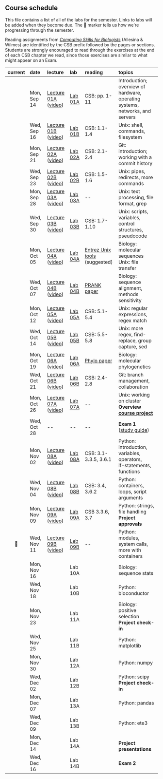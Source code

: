
## Course schedule

This file contains a list of all of the labs for the semester. Links to labs will be added when they become due. The :pig: marker tells us how we're progressing through the semester.

Reading assignments from [*Computing Skills for Biologists*](https://computingskillsforbiologists.com/) (Allesina & Wilmes) are identified by the CSB prefix followed by the pages or sections. Students are strongly encouraged to read through the exercises at the end of each CSB chapter we read, since those exercises are similar to what might appear on an Exam.

| current | date        | lecture | lab     | reading | topics |
| :-:     | :--         | :-      |   :-    | :--     | :--    |
|         | Mon, Sep 14 | <a href="https://github.com/WUSTL-Biol4220/home/raw/master/lectures/lect_01A.pdf">Lecture 01A</a><br>(<a href="https://wustl.zoom.us/rec/share/xVUbAqcq2UKZY69q7A4uFFs6QqkuYjnN8-t7HT3nY6MTlWLIhWxb5mHuK4ER6Hp8._TbxHG2tCex6TQ-M?startTime=1600105741000">video</a>) | [Lab 01A](labs/lab_01A.md) | CSB: pp. 1-11 | Introduction; overview of hardware, operating<br>systems, networks, and servers |
|         | Wed, Sep 16 | <a href="https://github.com/WUSTL-Biol4220/home/raw/master/lectures/lect_01B.pdf">Lecture 01B</a><br>(<a href="https://wustl.zoom.us/rec/share/v9Fgjrx-KLpP-Jy-XAOowq0FOQP2tTFISahS4NsG5272KRJqbCFIqPo001AX3Fnr.ha8SXalwnFjg8fxp?startTime=1600263299000">video</a>)        | [Lab 01B](labs/lab_01B.md) | CSB: 1.1-1.4| Unix: shell, commands, filesystem |
|         | Mon, Sep 21 |  <a href="https://github.com/WUSTL-Biol4220/home/raw/master/lectures/lect_02A.pdf">Lecture 02A</a><br>(<a href="https://wustl.zoom.us/rec/play/DYos0tV3u3q73ESQ5q-NqC7VWIFmC1XFpRjw0AWHGHVNIAy4oRK5-XLuHryS_UKWUIssmASNAPAmZ2jp.95xtHKTsKwkZ8QFQ">video</a>)       | [Lab 02A](labs/lab_02A.md)| CSB: 2.1-2.4 | Git: introduction; working with a commit history  |
|         | Wed, Sep 23 |    <a href="https://github.com/WUSTL-Biol4220/home/raw/master/lectures/lect_02B.pdf">Lecture 02B</a><br>(<a href="https://wustl.box.com/s/iwcb4vaz9qb14xhanwu6v9ol477lygwu">video</a>)    | [Lab 02B](labs/lab_02B.md) | CSB: 1.5-1.6 | Unix: pipes, redirects, more commands |
|         | Mon, Sep 28 | <a href="https://github.com/WUSTL-Biol4220/home/raw/master/lectures/lect_03A.pdf">Lecture 03A</a><br>(<a href="https://wustl.zoom.us/rec/share/enL6N7EBoEfsz3vYZ8qJtvbqu1m0JUnLwER5lZxHB91__L7x1_HnAM6aN06kCjQ4.-egK5wypVwKdB4Vn">video</a>)        | [Lab 03A](labs/lab_03A.md) |  --   | Unix: text processing, file format, grep |
|         | Wed, Sep 30 |  <a href="https://github.com/WUSTL-Biol4220/home/raw/master/lectures/lect_03B.pdf">Lecture 03B</a><br>(<a href="https://wustl.zoom.us/rec/share/tLw4P2VjUoSRs1WbkQ2ctv3Ogz8HRtstZ7R7BT5p4kRiBaUWXmsCqFdNtygthIlJ.HMvx9HYphVfKbNQf">video</a>) | [Lab 03B](labs/lab_03B.md) | CSB: 1.7-1.10 | Unix: scripts, variables, control structures, pseudocode  | 
|         | Mon, Oct 05 | <a href="https://github.com/WUSTL-Biol4220/home/raw/master/lectures/lect_04A.pdf">Lecture 04A</a><br>(<a href="https://wustl.zoom.us/rec/share/dbe-MyHPWzLZ2fN7gIcq5Ves54Dpz3e9oIKg1-ukS7bz7TzPhr6o-iiU_LrFyFqv.4EdmN14OstBVPVEF">video</a>)        | [Lab 04A](labs/lab_04A.md)| <a href="https://www.ncbi.nlm.nih.gov/books/NBK179288/">Entrez Unix tools</a><br>(suggested) | Biology: molecular sequences<br>Unix: file transfer |
|         | Wed, Oct 07 | <a href="https://github.com/WUSTL-Biol4220/home/raw/master/lectures/lect_04B.pdf">Lecture 04B</a><br>(<a href="https://wustl.zoom.us/rec/share/WL9bpABZCoEfR_QIY2_FTF2-x4jezUUYUoCoD9gzNpzc1sBB_qzZU1YCHg2QOJF-.o3Zq_q4KaIOl3b7M">video</a>)          | [Lab 04B](labs/lab_04B.md)  | <a href="https://github.com/WUSTL-Biol4220/home/raw/master/assets/papers/loytynoja_goldman_prank_2008_science.pdf">PRANK paper</a> | Biology: sequence alignment, methods sensitivity |
|         | Mon, Oct 12 | <a href="https://github.com/WUSTL-Biol4220/home/raw/master/lectures/lect_05A.pdf">Lecture 05A</a><br>(<a href="https://wustl.zoom.us/rec/share/Bb83zAUckYMF82yGKx1h_NIRRKcjANPZrphKyBBWzScVQ27R4XQT9q1vlje8kL9d.isHq_HkQmlzhJGST">video</a>)         | [Lab 05A](labs/lab_05A.md) | CSB: 5.1-5.4 | Unix: regular expressions, regex match |
|         | Wed, Oct 14 | <a href="https://github.com/WUSTL-Biol4220/home/raw/master/lectures/lect_05B.pdf">Lecture 05B</a><br>(<a href="https://wustl.zoom.us/rec/play/xAcAmsBLiSjUK3j84L5nV11wuHxRXbreNSIzQW89JtokHP5qyApt9mWdcd5OJTWRIXEPUW4_XnjABsJg.arFUVa3DRK6aIIA_?continueMode=true&_x_zm_rtaid=2lHjdi2uQJ-vg9n2aocGiQ.1603069873219.840039063d4b2973fa2d1721f5f329fc&_x_zm_rhtaid=966">video</a>)         | [Lab 05B](labs/lab_05B.md) | CSB: 5.5-5.8 | Unix: more regex, find-replace, group capture, sed  |
|         | Mon, Oct 19 | <a href="https://github.com/WUSTL-Biol4220/home/raw/master/lectures/lect_06A.pdf">Lecture 06A</a><br>(<a href="https://wustl.zoom.us/rec/share/RH1SrbyGdwpOwfHIk6KyBsH-b8Z_OxPy-7E8lChoNBhQcbeSdvszh5uZwIXNg1i5.bQjIm-ZZPUQ1crPO">video</a>) | [Lab 06A](labs/lab_06A.md) | <a href="https://github.com/WUSTL-Biol4220/home/raw/master/assets/papers/yang_rannala_2012_nature_reviews_genetics.pdf">Phylo paper</a> | Biology: molecular phylogenetics |
|         | Wed, Oct 21 | <a href="https://github.com/WUSTL-Biol4220/home/raw/master/lectures/lect_06B.pdf">Lecture 06B</a><br>(<a href="https://wustl.zoom.us/rec/share/4bYRnXjfd9NZhp6Zemce7tru2G5xoPiGZBH8NevhStFga_K38W9GK7QNKRM16ljc.CrTZvYaNAWezkKKA">video</a>)        | [Lab 06B](labs/lab_06B.md) | CSB: 2.4-2.8 | Git: branch management, collaboration | 
|        | Mon, Oct 26 | <a href="https://github.com/WUSTL-Biol4220/home/raw/master/lectures/lect_07A.pdf">Lecture 07A</a><br>(<a href="https://wustl.zoom.us/rec/share/fUWZlEKaWrOLhPTgE6Un2jM9kZRG9SKmYP4gGK_SpQPUtcDHnVJchXuNOmbDWGw4.DHK1K7Rz9OmMM3x_">video</a>)  | [Lab 07A](labs/lab_07A.md)  | -- | Unix: working on cluster<br>**Overview [course project](course_project.md)** |
|         | Wed, Oct 28 |   --    |  --     | --  | **Exam 1**<br>(<a href="https://github.com/WUSTL-Biol4220/home/raw/master/assets/notes/biol4220_exam1_study_guide.pdf">study guide</a>) |
|         | Mon, Nov 02 | <a href="https://github.com/WUSTL-Biol4220/home/raw/master/lectures/lect_08A.pdf">Lecture 08A</a><br>(<a href="https://wustl.zoom.us/rec/share/d6qJQPJo9eLE_ZuT1UHrSkoDLupaZ8ca3-lgGqSpUDGV1_z5j3CkijqrO1bjZoN8.42G6D_uU2FwIrAQn">video</a>) | [Lab 08A](labs/lab_08A.md) | CSB: 3.1-3.3.5, 3.6.1  | Python: introduction, variables, operators,<br>if-statements, functions |
|         | Wed, Nov 04 | <a href="https://github.com/WUSTL-Biol4220/home/raw/master/lectures/lect_08B.pdf">Lecture 08B</a><br>(<a href="https://wustl.zoom.us/rec/share/z0kY4fQNcbc330_8WyGmkRBIoTGArJSKtDXCAVwt_CnGSRbjCm6Q4Ifh4oanQyqd.2GBUuagdkYE7ZQgF">video</a>) | [Lab 08B](labs/lab_08B.md)  | CSB: 3.4, 3.6.2 | Python: containers, loops, script arguments |
|         | Mon, Nov 09 | <a href="https://github.com/WUSTL-Biol4220/home/raw/master/lectures/lect_09A.pdf">Lecture 09A</a><br>(<a href="https://wustl.zoom.us/rec/share/iIMcVpB5lw3IZBaBa3GFF2gjjxmDyQ80DWmjdkF_P3Uaa0xUHvxDsuWyHwEaL8EK.NLYfwNFjOxdlf2NA">video</a>) | [Lab 09A](labs/lab_09A.md) | CSB 3.3.6, 3.7 | Python: strings, file handling<br>**Project approvals**  |
|  :pig:  | Wed, Nov 11 | <a href="https://github.com/WUSTL-Biol4220/home/raw/master/lectures/lect_09B.pdf">Lecture 09B</a><br>(<a href="https://wustl.zoom.us/rec/share/gc6wUG48KhCX-uS8zyi7xG7SNbgILagiz2qP4Yx4XgyFNasT7XfqMMM2PGXm0DGZ.r5yYWAfirP-zu_s-">video</a>) | [Lab 09B](labs/lab_09B.md) | -- | Python: modules, system calls, more with containers |
|         | Mon, Nov 16 |         | Lab 10A |  | Biology: sequence stats |
|         | Wed, Nov 18 |         | Lab 10B |  | Python: bioconductor |
|         | Mon, Nov 23 |         | Lab 11A |  | Biology: positive selection<br>**Project check-in**   |
|         | Wed, Nov 25 |         | Lab 11B |  | Python: matplotlib |
|         | Mon, Nov 30 |         | Lab 12A |  | Python: numpy |
|         | Wed, Dec 02 |         | Lab 12B |  | Python: scipy <br>**Project check-in**   |
|         | Mon, Dec 07 |         | Lab 13A |  | Python: pandas |
|         | Wed, Dec 09 |         | Lab 13B |  | Python: ete3 |
|         | Mon, Dec 14 |         | Lab 14A |  | <br>**Project presentations**  |
|         | Wed, Dec 16 |         | Lab 14B |  | **Exam 2**  |
